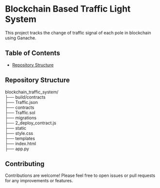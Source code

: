 # Blockchain Based Traffic Light System

This project tracks the change of traffic signal of each pole in blockchain using Ganache.

## Table of Contents
- [Repository Structure](#repository-structure)

## Repository Structure
blockchain_traffic_system/<br>
├── build/contracts<br>
  ├── Traffic.json<br>
├── contracts<br>
  ├── Traffic.sol<br>
├── migrations<br>
  ├── 2_deploy_contract.js<br>
├── static<br>
  ├── style.css<br>
├── templates<br>
  ├── index.html<br>
├── app.py<br>

## Contributing
Contributions are welcome! Please feel free to open issues or pull requests for any improvements or features.
